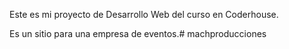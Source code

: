Este es mi proyecto de Desarrollo Web del curso en Coderhouse. 

Es un sitio para una empresa de eventos.#   m a c h p r o d u c c i o n e s  
 